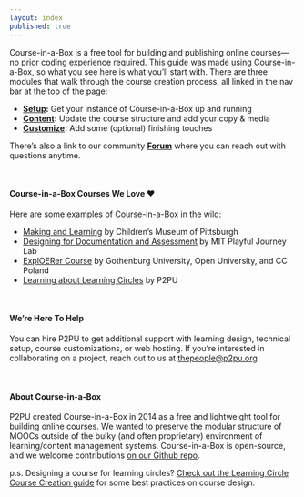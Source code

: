 ```yaml
---
layout: index
published: true
---
```


Course-in-a-Box is a free tool for building and publishing online courses—no prior coding experience required. This guide was made using Course-in-a-Box, so what you see here is what you’ll start with. There are three modules that walk through the course creation process, all linked in the nav bar at the top of the page:
* **[Setup](/modules/setup):** Get your instance of Course-in-a-Box up and running
* **[Content](/modules/content):** Update the course structure and add your copy & media
* **[Customize](/modules/customize):** Add some (optional) finishing touches

There’s also a link to our community **[Forum](https://community.p2pu.org/c/tech/course-in-a-box/78)** where you can reach out with questions anytime.

<br> 

#### Course-in-a-Box Courses We Love ❤️
Here are some examples of Course-in-a-Box in the wild:

* [Making and Learning](http://p2pu.github.io/makingandlearning/) by Children’s Museum of Pittsburgh
* [Designing for Documentation and Assessment](https://playfulmit.github.io/beyond-rubrics/) by MIT Playful Journey Lab
* [ExplOERer Course](http://www.exploerercourse.org/en/) by Gothenburg University, Open University, and CC Poland
* [Learning about Learning Circles](https://p2pu.github.io/learning-about-learning-circles/)  by P2PU

<br> 

#### We’re Here To Help 

You can hire P2PU to get additional support with learning design, technical setup, course customizations, or web hosting. If you’re interested in collaborating on a project, reach out to us at thepeople@p2pu.org

<br> 

#### About Course-in-a-Box

P2PU created Course-in-a-Box in 2014 as a free and lightweight tool for building online courses. We wanted to preserve the modular structure of MOOCs outside of the bulky (and often proprietary) environment of learning/content management systems. Course-in-a-Box is open-source, and we welcome contributions [on our Github repo](https://github.com/p2pu/course-in-a-box).

p.s. Designing a course for learning circles? [Check out the Learning Circle Course Creation guide](https://docs.google.com/document/u/1/d/116fJM3GS7XDzilUOL_ynMZ0yTncUD6aVUbcQKsTra6U/edit#heading=h.l36tzg40xcgr) for some best practices on course design.
